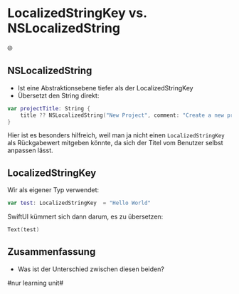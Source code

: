 # LocalizedStringKey vs. NSLocalizedString
🌐

## NSLocalizedString

- Ist eine Abstraktionsebene tiefer als der LocalizedStringKey 
- Übersetzt den String direkt:

```swift
var projectTitle: String {
    title ?? NSLocalizedString("New Project", comment: "Create a new project")
}
```

Hier ist es besonders hilfreich, weil man ja nicht einen `LocalizedStringKey` als Rückgabewert mitgeben könnte, da sich der Titel vom Benutzer selbst anpassen lässt.

## LocalizedStringKey

Wir als eigener Typ verwendet:

```swift
var test: LocalizedStringKey  = "Hello World"
```

SwiftUI kümmert sich dann darum, es zu übersetzen:

```swift
Text(test)
```

## Zusammenfassung
- Was ist der Unterschied zwischen diesen beiden?


#nur learning unit#